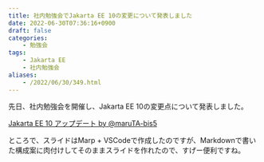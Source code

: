 ```yaml
---
title: 社内勉強会でJakarta EE 10の変更について発表しました
date: 2022-06-30T07:36:16+0900
draft: false
categories: 
    - 勉強会
tags:
    - Jakarta EE
    - 社内勉強会
aliases:
    - /2022/06/30/349.html
---
```


<!-- wp:paragraph -->
<p>先日、社内勉強会を開催し、Jakarta EE 10の変更点について発表しました。</p>
<!-- /wp:paragraph -->

<script async class="docswell-embed" src="https://www.docswell.com/assets/libs/docswell-embed/docswell-embed.min.js" data-src="https://www.docswell.com/slide/KGV6JK/embed" data-aspect="0.5625"></script><div class="docswell-link"><a href="https://www.docswell.com/s/maruTA-bis5/KGV6JK-jakarta-ee-10-updates">Jakarta EE 10 アップデート by @maruTA-bis5</a></div>

<!-- wp:paragraph -->
<p>ところで、スライドはMarp + VSCodeで作成したのですが、Markdownで書いた構成案に肉付けしてそのままスライドを作れたので、すげー便利ですね。</p>
<!-- /wp:paragraph -->